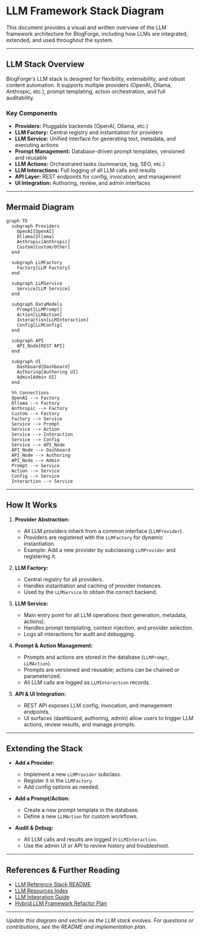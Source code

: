 # LLM Framework Stack Diagram

This document provides a visual and written overview of the LLM framework architecture for BlogForge, including how LLMs are integrated, extended, and used throughout the system.

---

## LLM Stack Overview

BlogForge's LLM stack is designed for flexibility, extensibility, and robust content automation. It supports multiple providers (OpenAI, Ollama, Anthropic, etc.), prompt templating, action orchestration, and full auditability.

### **Key Components**
- **Providers:** Pluggable backends (OpenAI, Ollama, etc.)
- **LLM Factory:** Central registry and instantiation for providers
- **LLM Service:** Unified interface for generating text, metadata, and executing actions
- **Prompt Management:** Database-driven prompt templates, versioned and reusable
- **LLM Actions:** Orchestrated tasks (summarize, tag, SEO, etc.)
- **LLM Interactions:** Full logging of all LLM calls and results
- **API Layer:** REST endpoints for config, invocation, and management
- **UI Integration:** Authoring, review, and admin interfaces

---

## Mermaid Diagram

```mermaid
graph TD
  subgraph Providers
    OpenAI[OpenAI]
    Ollama[Ollama]
    Anthropic[Anthropic]
    Custom[Custom/Other]
  end

  subgraph LLMFactory
    Factory[LLM Factory]
  end

  subgraph LLMService
    Service[LLM Service]
  end

  subgraph DataModels
    Prompt[LLMPrompt]
    Action[LLMAction]
    Interaction[LLMInteraction]
    Config[LLMConfig]
  end

  subgraph API
    API_Node[REST API]
  end

  subgraph UI
    Dashboard[Dashboard]
    Authoring[Authoring UI]
    Admin[Admin UI]
  end

  %% Connections
  OpenAI --> Factory
  Ollama --> Factory
  Anthropic --> Factory
  Custom --> Factory
  Factory --> Service
  Service --> Prompt
  Service --> Action
  Service --> Interaction
  Service --> Config
  Service --> API_Node
  API_Node --> Dashboard
  API_Node --> Authoring
  API_Node --> Admin
  Prompt --> Service
  Action --> Service
  Config --> Service
  Interaction --> Service
```

---

## How It Works

1. **Provider Abstraction:**
   - All LLM providers inherit from a common interface (`LLMProvider`).
   - Providers are registered with the `LLMFactory` for dynamic instantiation.
   - Example: Add a new provider by subclassing `LLMProvider` and registering it.

2. **LLM Factory:**
   - Central registry for all providers.
   - Handles instantiation and caching of provider instances.
   - Used by the `LLMService` to obtain the correct backend.

3. **LLM Service:**
   - Main entry point for all LLM operations (text generation, metadata, actions).
   - Handles prompt templating, context injection, and provider selection.
   - Logs all interactions for audit and debugging.

4. **Prompt & Action Management:**
   - Prompts and actions are stored in the database (`LLMPrompt`, `LLMAction`).
   - Prompts are versioned and reusable; actions can be chained or parameterized.
   - All LLM calls are logged as `LLMInteraction` records.

5. **API & UI Integration:**
   - REST API exposes LLM config, invocation, and management endpoints.
   - UI surfaces (dashboard, authoring, admin) allow users to trigger LLM actions, review results, and manage prompts.

---

## Extending the Stack

- **Add a Provider:**
  - Implement a new `LLMProvider` subclass.
  - Register it in the `LLMFactory`.
  - Add config options as needed.

- **Add a Prompt/Action:**
  - Create a new prompt template in the database.
  - Define a new `LLMAction` for custom workflows.

- **Audit & Debug:**
  - All LLM calls and results are logged in `LLMInteraction`.
  - Use the admin UI or API to review history and troubleshoot.

---

## References & Further Reading
- [LLM Reference Stack README](./README.md)
- [LLM Resources Index](./llm_resources.md)
- [LLM Integration Guide](../project/llm_architecture.md)
- [Hybrid LLM Framework Refactor Plan](../temp/llm_framework_hybrid_refactor.md)

---

*Update this diagram and section as the LLM stack evolves. For questions or contributions, see the README and implementation plan.* 
